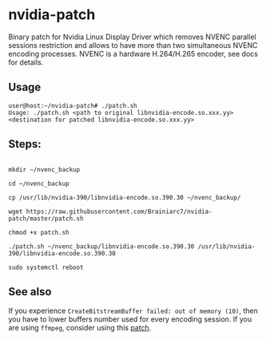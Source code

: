 # nvidia-patch

Binary patch for Nvidia Linux Display Driver which removes NVENC parallel sessions restriction and allows to have more than two simultaneous NVENC encoding processes. NVENC is a hardware H.264/H.265 encoder, see docs for details.

## Usage

```
user@host:~/nvidia-patch# ./patch.sh 
Usage: ./patch.sh <path to original libnvidia-encode.so.xxx.yy> <destination for patched libnvidia-encode.so.xxx.yy>
```

## Steps:

```

mkdir ~/nvenc_backup

cd ~/nvenc_backup

cp /usr/lib/nvidia-390/libnvidia-encode.so.390.30 ~/nvenc_backup/

wget https://raw.githubusercontent.com/Brainiarc7/nvidia-patch/master/patch.sh

chmod +x patch.sh

./patch.sh ~/nvenc_backup/libnvidia-encode.so.390.30 /usr/lib/nvidia-390/libnvidia-encode.so.390.30

sudo systemctl reboot

```

## See also

If you experience `CreateBitstreamBuffer failed: out of memory (10)`, then you have to lower buffers number used for every encoding session. If you are using `ffmpeg`, consider using this [patch](https://gist.github.com/Snawoot/70ae403716c698cb86ab015626d72bd4).
